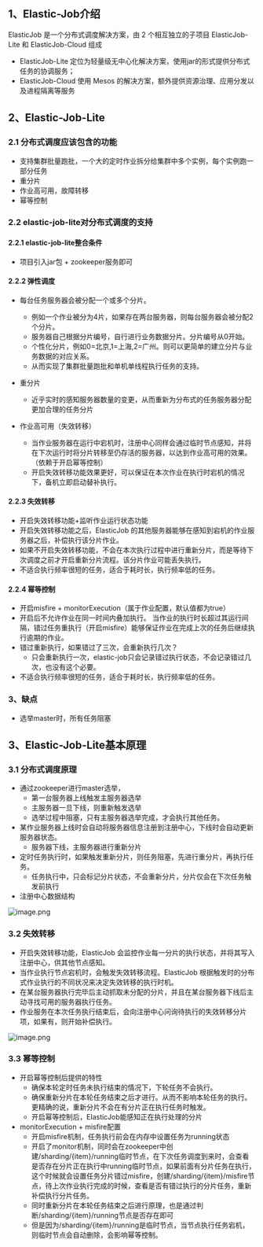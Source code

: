 

## 1、Elastic-Job介绍

ElasticJob 是一个分布式调度解决方案，由 2 个相互独立的子项目 ElasticJob-Lite 和 ElasticJob-Cloud 组成

* ElasticJob-Lite 定位为轻量级无中心化解决方案，使用jar的形式提供分布式任务的协调服务；
* ElasticJob-Cloud 使用 Mesos 的解决方案，额外提供资源治理、应用分发以及进程隔离等服务

## 2、Elastic-Job-Lite

### 2.1 分布式调度应该包含的功能

* 支持集群批量跑批，一个大的定时作业拆分给集群中多个实例，每个实例跑一部分任务
* 重分片
* 作业高可用，故障转移
* 幂等控制


### 2.2 elastic-job-lite对分布式调度的支持

#### 2.2.1 elastic-job-lite整合条件

* 项目引入jar包 + zookeeper服务即可

#### 2.2.2 弹性调度

* 每台任务服务器会被分配一个或多个分片。
  * 例如一个作业被分为4片，如果存在两台服务器，则每台服务器会被分配2个分片。
  * 服务器自己根据分片编号，自行进行业务数据分片。分片编号从0开始。
  * 个性化分片，例如0=北京,1=上海,2=广州。则可以更简单的建立分片与业务数据的对应关系。
  * 从而实现了集群批量跑批和单机单线程执行任务的支持。


* 重分片
  * 近乎实时的感知服务器数量的变更，从而重新为分布式的任务服务器分配更加合理的任务分片
* 作业高可用（失效转移）
  * 当作业服务器在运行中宕机时，注册中心同样会通过临时节点感知，并将在下次运行时将分片转移至仍存活的服务器，以达到作业高可用的效果。（依赖于开启幂等控制）
  * 开启失效转移功能效果更好，可以保证在本次作业在执行时宕机的情况下，备机立即启动替补执行。




#### 2.2.3 失效转移

* 开启失效转移功能+监听作业运行状态功能
* 开启失效转移功能之后，ElasticJob 的其他服务器能够在感知到宕机的作业服务器之后，补偿执行该分片作业。
* 如果不开启失效转移功能，不会在本次执行过程中进行重新分片，而是等待下次调度之前才开启重新分片流程。该分片作业可能丢失执行。
* 不适合执行频率很短的任务，适合于耗时长，执行频率低的任务。

#### 2.2.4 幂等控制

* 开启misfire + monitorExecution（属于作业配置，默认值都为true）
* 开启后不允许作业在同一时间内叠加执行。 当作业的执行时长超过其运行间隔，错过任务重执行（开启misfire）能够保证作业在完成上次的任务后继续执行逾期的作业。
* 错过重新执行，如果错过了三次，会重新执行几次？
  * 只会重新执行一次，elastic-job只会记录错过执行状态，不会记录错过几次，也没有这个必要。
* 不适合执行频率很短的任务，适合于耗时长，执行频率低的任务。

### 3、缺点

* 选举master时，所有任务阻塞

## 3、Elastic-Job-Lite基本原理

### 3.1 分布式调度原理

* 通过zookeeper进行master选举，
  * 第一台服务器上线触发主服务器选举
  * 主服务器一旦下线，则重新触发选举
  * 选举过程中阻塞，只有主服务器选举完成，才会执行其他任务。
* 某作业服务器上线时会自动将服务器信息注册到注册中心，下线时会自动更新服务器状态。
  * 服务器下线，主服务器进行重新分片
* 定时任务执行时，如果触发重新分片，则任务阻塞，先进行重分片，再执行任务。
  * 任务执行中，只会标记分片状态，不会重新分片，分片仅会在下次任务触发前执行
* 注册中心数据结构

![image.png](https://upload-images.jianshu.io/upload_images/23653832-dcc9d5eb4acdb00f.png?imageMogr2/auto-orient/strip%7CimageView2/2/w/1240)



### 3.2 失效转移

* 开启失效转移功能，ElasticJob 会监控作业每一分片的执行状态，并将其写入注册中心，供其他节点感知。
* 当作业执行节点宕机时，会触发失效转移流程。ElasticJob 根据触发时的分布式作业执行的不同状况来决定失效转移的执行时机。
* 在某台服务器执行完毕后主动抓取未分配的分片，并且在某台服务器下线后主动寻找可用的服务器执行任务。
* 作业服务在本次任务执行结束后，会向注册中心问询待执行的失效转移分片项，如果有，则开始补偿执行。 

![image.png](https://upload-images.jianshu.io/upload_images/23653832-df98a78429f6d8d3.png?imageMogr2/auto-orient/strip%7CimageView2/2/w/1240)

### 3.3 幂等控制

* 开启幂等控制后提供的特性
  * 确保本轮定时任务未执行结束的情况下，下轮任务不会执行。
  * 确保重新分片在本轮任务结束之后才进行。从而不影响本轮任务的执行。更精确的说，重新分片不会在有分片正在执行任务时触发。
  * 开启幂等控制后，ElasticJob能感知正在执行处理的分片
* monitorExecution + misfire配置
  * 开启misfire机制，任务执行前会在内存中设置任务为running状态
  * 开启了monitor机制，同时会在zookeeper中创建/sharding/{item}/running临时节点，在下次任务调度到来时，会查看是否存在分片正在执行中running临时节点，如果前面有分片任务在执行，这个时候就会设置任务分片错过misfire，创建/sharding/{item}/misfire节点，待上次作业执行完成的时候，查看是否有错过执行的分片任务，重新补偿执行分片任务。
  * 同时重新分片在本轮任务结束之后进行原理，也是通过判断/sharding/{item}/running节点是否存在即可
  * 但是因为/sharding/{item}/running是临时节点，当节点执行任务宕机，则临时节点会自动删除，会影响幂等控制。





